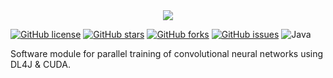 <div align="center">
	<img src="https://i.imgur.com/W1iyehs.png">
</div>

[![GitHub license](https://img.shields.io/github/license/liashchynskyi/neuronix.svg)](https://github.com/liashchynskyi/neuronix/blob/master/LICENSE) [![GitHub stars](https://img.shields.io/github/stars/liashchynskyi/neuronix.svg)](https://github.com/liashchynskyi/neuronix/stargazers) [![GitHub forks](https://img.shields.io/github/forks/liashchynskyi/neuronix.svg)](https://github.com/liashchynskyi/neuronix/network) [![GitHub issues](https://img.shields.io/github/issues/liashchynskyi/neuronix.svg)](https://github.com/liashchynskyi/neuronix/issues) 
![Java](https://img.shields.io/badge/java-v1.8-lightgrey.svg)

Software module for parallel training of convolutional neural networks using DL4J &amp; CUDA.
